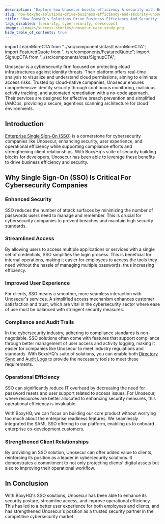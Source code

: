 ```yaml
---
description: "Explore how Unosecur boosts efficiency & security with BoxyHQ's SSO solutions, ensuring streamlined access and robust protection."
slug: how-boxyhq-solutions-drive-business-efficiency-and-security-unosecur
title: "How BoxyHQ's Solutions Drive Business Efficiency And Security: Unosecur"
tags_disabled: [security, cybersecurity, devsecops]
image: /images/success-stories/unosecur-case-study.png
hide_table_of_contents: true
---
```


import LearnMoreCTA from "../src/components/ctas/LearnMoreCTA";
import FeaturedQuote from "../src/components/FeaturedQuote";
import SignupCTA from "../src/components/ctas/SignupCTA";

Unosecur is a cybersecurity firm focused on protecting cloud infrastructures against identity threats. Their platform offers real-time analysis to visualize and understand cloud permissions, aiming to eliminate access risks. Trusted by cloud-native companies, Unosecur ensures comprehensive identity security through continuous monitoring, malicious activity tracking, and automated remediation with a no-code approach. Their services are designed for effective breach prevention and simplified IAMOps, providing a secure, agentless scanning architecture for cloud environments.

## Introduction

[Enterprise Single Sign-On (SSO)](/enterprise-sso) is a cornerstone for cybersecurity companies like Unosecur, enhancing security, user experience, and operational efficiency while supporting compliance efforts and strengthening client relationships. With BoxyHq's suite of security building blocks for developers, Unosecur has been able to leverage these benefits to drive business efficiency and security.

<SignupCTA />

## Why Single Sign-On (SSO) Is Critical For Cybersecurity Companies

### Enhanced Security

SSO reduces the number of attack surfaces by minimizing the number of passwords users need to manage and remember. This is crucial for cybersecurity companies to prevent breaches and maintain high security standards.

### Streamlined Access

By allowing users to access multiple applications or services with a single set of credentials, SSO simplifies the login process. This is beneficial for internal operations, making it easier for employees to access the tools they need without the hassle of managing multiple passwords, thus increasing efficiency.

### Improved User Experience

For clients, SSO means a smoother, more seamless interaction with Unosecur's services. A simplified access mechanism enhances customer satisfaction and trust, which are vital in the cybersecurity sector where ease of use must be balanced with stringent security measures.

### Compliance and Audit Trails

In the cybersecurity industry, adhering to compliance standards is non-negotiable. SSO solutions often come with features that support compliance through better management of user access and activity logging, making it easier for companies like Unosecur to meet industry regulations and standards. With BoxyHQ's suite of solutions, you can enable both [Directory Sync](/directory-sync) and [Audit Logs](/audit-logs) to provide the necessary tools to meet these requirements.

### Operational Efficiency

SSO can significantly reduce IT overhead by decreasing the need for password resets and user support related to access issues. For Unosecur, where resources are better allocated to enhancing security measures, this operational efficiency is invaluable.

<FeaturedQuote personName="Santosh Jayaprakash" personRole="Co-Founder Unosecur" pictureSrc="/images/success-stories/santosh-unosecur">
 With BoxyHQ, we can focus on building our core product without worrying too much about the enterprise readiness features. We seamlessly integrated the SAML SSO offering to our platform, enabling us to onboard enterprise co-development customers.
</FeaturedQuote>

### Strengthened Client Relationships

By providing an SSO solution, Unosecur can offer added value to clients, reinforcing its position as a leader in cybersecurity solutions. It demonstrates a commitment to not only protecting clients' digital assets but also to improving their operational workflow.

## In Conclusion

With BoxyHQ's SSO solutions, Unosecur has been able to enhance its security posture, streamline access, and improve operational efficiency. This has led to a better user experience for both employees and clients, and has strengthened Unosecur's position as a trusted security partner in the competitive cybersecurity market.

<LearnMoreCTA label="Read the interview with Unosecur" newWindow={false} url="/blog/unlocking-efficiency-with-enterprise-sso-a-unosecur-case-study" />
